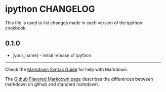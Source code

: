 ipython CHANGELOG
=================

This file is used to list changes made in each version of the ipython cookbook.

0.1.0
-----
- [your_name] - Initial release of ipython

- - -
Check the [Markdown Syntax Guide](http://daringfireball.net/projects/markdown/syntax) for help with Markdown.

The [Github Flavored Markdown page](http://github.github.com/github-flavored-markdown/) describes the differences between markdown on github and standard markdown.
